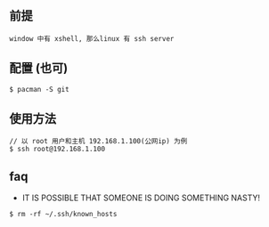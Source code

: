 ## 前提
```
window 中有 xshell, 那么linux 有 ssh server
```
## 配置 (也可)
```
$ pacman -S git 
```

## 使用方法
```
// 以 root 用户和主机 192.168.1.100(公网ip) 为例
$ ssh root@192.168.1.100
```

## faq 
- IT IS POSSIBLE THAT SOMEONE IS DOING SOMETHING NASTY!
```
$ rm -rf ~/.ssh/known_hosts
```
